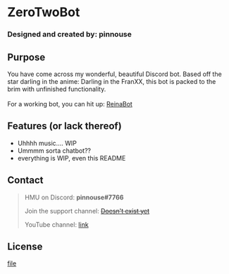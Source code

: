 # ZeroTwoBot
### Designed and created by: pinnouse


## Purpose
You have come across my wonderful, beautiful Discord bot. Based off the star darling in the anime: Darling in the FranXX, this bot is packed to the brim with unfinished functionality.
<br />
<br />
For a working bot, you can hit up: [ReinaBot](http://www.gnowbros.com/reinabot)

## Features (or lack thereof)
- Uhhhh music.... WIP
- Ummmm sorta chatbot??
- everything is WIP, even this README

## Contact

> HMU on Discord: **pinnouse#7766**
>
> Join the support channel: ~~[Doesn't exist yet]()~~
>
> YouTube channel: [link](https://www.youtube.com/channel/UCJSOrfnWGCBDAnpnxpIjsBQ)

## License
[file](./LICENSE)
